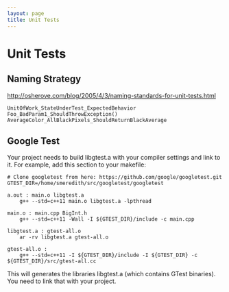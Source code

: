 ```yaml
---
layout: page
title: Unit Tests
---
```


# Unit Tests

## Naming Strategy

http://osherove.com/blog/2005/4/3/naming-standards-for-unit-tests.html

    UnitOfWork_StateUnderTest_ExpectedBehavior
    Foo_BadParam1_ShouldThrowException()
    AverageColor_AllBlackPixels_ShouldReturnBlackAverage

## Google Test

Your project needs to build libgtest.a with your compiler settings and link to it.
For example, add this section to your makefile:

    # Clone googletest from here: https://github.com/google/googletest.git
    GTEST_DIR=/home/smeredith/src/googletest/googletest

    a.out : main.o libgtest.a
        g++ --std=c++11 main.o libgtest.a -lpthread

    main.o : main.cpp BigInt.h
        g++ --std=c++11 -Wall -I ${GTEST_DIR}/include -c main.cpp

    libgtest.a : gtest-all.o
        ar -rv libgtest.a gtest-all.o

    gtest-all.o :
        g++ --std=c++11 -I ${GTEST_DIR}/include -I ${GTEST_DIR} -c ${GTEST_DIR}/src/gtest-all.cc

This will generates the libraries libgtest.a (which contains GTest binaries).
You need to link that with your project.
